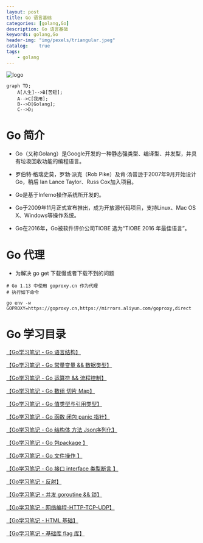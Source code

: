 ```yaml
---
layout: post
title: Go 语言基础
categories: [golang,Go]
description: Go 语言基础
keywords: golang,Go
header-img: "img/pexels/triangular.jpeg"
catalog:    true
tags:
    - golang
---
```


![logo][1]

```mermaid
graph TD;
    A[人生]-->B[苦短];
    A-->C[我用];
    B-->D[Golang];
    C-->D;
```

# Go 简介

* Go（又称Golang）是Google开发的一种静态强类型、编译型、并发型，并具有垃圾回收功能的编程语言。

* 罗伯特·格瑞史莫，罗勃·派克（Rob Pike）及肯·汤普逊于2007年9月开始设计Go，稍后 Ian Lance Taylor、Russ Cox加入项目。

* Go是基于Inferno操作系统所开发的。

* Go于2009年11月正式宣布推出，成为开放源代码项目，支持Linux、Mac OS X、Windows等操作系统。

* Go在2016年，Go被软件评价公司TIOBE 选为“TIOBE 2016 年最佳语言”。


# Go 代理

* 为解决 go get 下载慢或者下载不到的问题

```shell
# Go 1.13 中使用 goproxy.cn 作为代理
# 执行如下命令

go env -w GOPROXY=https://goproxy.cn,https://mirrors.aliyun.com/goproxy,direct

```

# Go 学习目录

[ 【Go学习笔记 - Go 语言结构】](https://jicki.me/golang/go/2000/01/01/golang-study-note-0 "Go 语言基础")

[ 【Go学习笔记 - Go 常量变量 && 数据类型】](https://jicki.me/golang/go/2000/01/01/golang-study-note-1 "Go 语言基础")

[ 【Go学习笔记 - Go 运算符 && 流程控制】](https://jicki.me/golang/go/2000/01/01/golang-study-note-2 "Go 语言基础")

[ 【Go学习笔记 - Go 数组 切片 Map】](https://jicki.me/golang/go/2000/01/01/golang-study-note-3 "Go 语言基础")

[ 【Go学习笔记 - Go 值类型与引用类型】](https://jicki.me/golang/go/2000/01/01/golang-study-note-3-1 "Go 语言基础")

[ 【Go学习笔记 - Go 函数 闭包 panic 指针】](https://jicki.me/golang/go/2000/01/01/golang-study-note-4 "Go 语言基础")

[ 【Go学习笔记 - Go 结构体 方法 Json序列化】](https://jicki.me/golang/go/2000/01/01/golang-study-note-4-1 "Go 语言基础")

[ 【Go学习笔记 - Go 包package 】](https://jicki.me/golang/go/2000/01/01/golang-study-note-4-2 "Go 语言基础")

[ 【Go学习笔记 - Go 文件操作 】](https://jicki.me/golang/go/2000/01/01/golang-study-note-4-3 "Go 语言基础")

[ 【Go学习笔记 - Go 接口 interface 类型断言 】](https://jicki.me/golang/go/2000/01/01/golang-study-note-4-4 "Go 语言基础")

[ 【Go学习笔记 - 反射】](https://jicki.me/golang/go/2000/01/01/golang-study-note-5 "Go 语言基础")

[ 【Go学习笔记 - 并发 goroutine && 锁】](https://jicki.me/golang/go/2000/01/01/golang-study-note-6 "Go 语言基础")

[ 【Go学习笔记 - 网络编程-HTTP-TCP-UDP】](https://jicki.me/golang/go/2000/01/01/golang-study-note-7 "Go 语言基础")

[ 【Go学习笔记 - HTML 基础】](https://jicki.me/golang/go/2000/01/01/golang-study-note-8 "Go 语言基础")

[ 【Go学习笔记 - 基础库 flag 库】](https://jicki.me/golang/go/2000/01/01/golang-study-note-9 "Go 语言基础")

  [1]: http://jicki.me/img/posts/golang/logo.jpg
